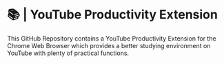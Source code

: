 # 📚 | YouTube Productivity Extension

This GitHub Repository contains a YouTube Productivity Extension for the Chrome Web Browser which provides a better studying environment on YouTube with plenty of practical functions.